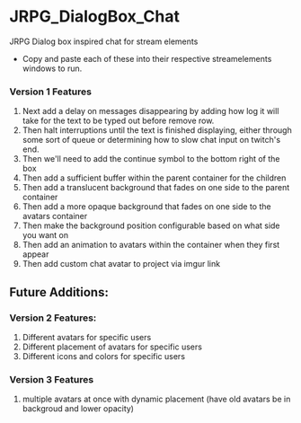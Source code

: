 # JRPG_DialogBox_Chat
JRPG Dialog box inspired chat for stream elements

- Copy and paste each of these into their respective streamelements windows to run.

### Version 1 Features
1. Next add a delay on messages disappearing by adding how log it will take for the text to be typed out before remove row.
2. Then halt interruptions until the text is finished displaying, either through some sort of queue or determining how to slow chat input on twitch's end.
3. Then we'll need to add the continue symbol to the bottom right of the box
4. Then add a sufficient buffer within the parent container for the children
5. Then add a translucent background that fades on one side to the parent container
6. Then add a more opaque background that fades on one side to the avatars container
7. Then make the background position configurable based on what side you want on
8. Then add an animation to avatars within the container when they first appear
9. Then add custom chat avatar to project via imgur link

## Future Additions:
### Version 2 Features:
1. Different avatars for specific users
2. Different placement of avatars for specific users
3. Different icons and colors for specific users

### Version 3 Features
1. multiple avatars at once with dynamic placement (have old avatars be in backgroud and lower opacity)
